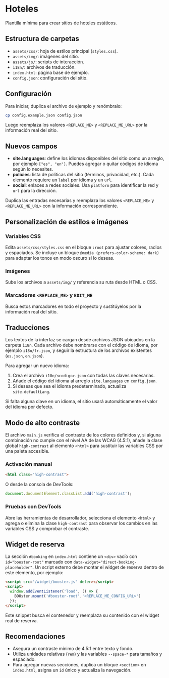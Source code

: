 <!--
  Purpose: Project documentation for the hoteles repository.
  Author: ChatGPT
-->

# Hoteles

Plantilla mínima para crear sitios de hoteles estáticos.

## Estructura de carpetas

- `assets/css/`: hoja de estilos principal (`styles.css`).
- `assets/img/`: imágenes del sitio.
- `assets/js/`: scripts de interacción.
- `i18n/`: archivos de traducción.
- `index.html`: página base de ejemplo.
- `config.json`: configuración del sitio.

## Configuración

Para iniciar, duplica el archivo de ejemplo y renómbralo:

```bash
cp config.example.json config.json
```

Luego reemplaza los valores `<REPLACE_ME>` y `<REPLACE_ME_URL>` por la información real del sitio.

## Nuevos campos

- **site.languages**: define los idiomas disponibles del sitio como un arreglo, por ejemplo `["es", "en"]`. Puedes agregar o quitar códigos de idioma según lo necesites.
- **policies**: lista de políticas del sitio (términos, privacidad, etc.). Cada elemento requiere un `label` por idioma y un `url`.
- **social**: enlaces a redes sociales. Usa `platform` para identificar la red y `url` para la dirección.

Duplica las entradas necesarias y reemplaza los valores `<REPLACE_ME>` y `<REPLACE_ME_URL>` con la información correspondiente.

## Personalización de estilos e imágenes

### Variables CSS
Edita `assets/css/styles.css` en el bloque `:root` para ajustar colores, radios y espaciados. Se incluye un bloque `@media (prefers-color-scheme: dark)` para adaptar los tonos en modo oscuro si lo deseas.

### Imágenes
Sube los archivos a `assets/img/` y referencia su ruta desde HTML o CSS.

### Marcadores `<REPLACE_ME>` y `EDIT_ME`
Busca estos marcadores en todo el proyecto y sustitúyelos por la información real del sitio.

## Traducciones

Los textos de la interfaz se cargan desde archivos JSON ubicados en la carpeta `i18n`. Cada archivo debe nombrarse con el código de idioma, por ejemplo `i18n/fr.json`, y seguir la estructura de los archivos existentes (`es.json`, `en.json`).

Para agregar un nuevo idioma:

1. Crea el archivo `i18n/<codigo>.json` con todas las claves necesarias.
2. Añade el código del idioma al arreglo `site.languages` en `config.json`.
3. Si deseas que sea el idioma predeterminado, actualiza `site.defaultLang`.

Si falta alguna clave en un idioma, el sitio usará automáticamente el valor del idioma por defecto.

## Modo de alto contraste

El archivo `main.js` verifica el contraste de los colores definidos y, si alguna
combinación no cumple con el nivel AA de las WCAG (4.5:1), añade la clase
global `high-contrast` al elemento `<html>` para sustituir las variables CSS por
una paleta accesible.

### Activación manual

```html
<html class="high-contrast">
```

O desde la consola de DevTools:

```javascript
document.documentElement.classList.add('high-contrast');
```

### Pruebas con DevTools

Abre las herramientas de desarrollador, selecciona el elemento `<html>` y
agrega o elimina la clase `high-contrast` para observar los cambios en las
variables CSS y comprobar el contraste.

## Widget de reserva

La sección `#booking` en `index.html` contiene un `<div>` vacío con `id="booster-root"`
marcado con `data-widget="direct-booking-placeholder"`. Un script externo debe
montar el widget de reserva dentro de este elemento, por ejemplo:

```html
<script src="/widget/booster.js" defer></script>
<script>
  window.addEventListener('load', () => {
    BOOster.mount('#booster-root','<REPLACE_ME_CONFIG_URL>')
  });
</script>
```

Este snippet busca el contenedor y reemplaza su contenido con el widget real de
reserva.

## Recomendaciones

- Asegura un contraste mínimo de 4.5:1 entre texto y fondo.
- Utiliza unidades relativas (`rem`) y las variables `--space-*` para tamaños y espaciado.
- Para agregar nuevas secciones, duplica un bloque `<section>` en `index.html`, asigna un `id` único y actualiza la navegación.
